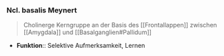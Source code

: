 ---
---
### Ncl. basalis Meynert
> Cholinerge Kerngruppe an der Basis des [[Frontallappen]] zwischen [[Amygdala]] und [[Basalganglien#Pallidum]]
- **Funktion**:: Selektive Aufmerksamkeit, Lernen